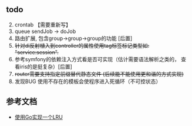 ## todo ##
 2. crontab 【需要重新写】
 4. queue sendJob -> doJob
 6. 路由扩展, 包含group->group->group的功能 [后置]
 7. ~~针对di反射植入到controller的属性使用tag标签标记类型如: "service:session".~~
 8. 参考symfony的依赖注入方式看是否可实现（估计需要语法解析之类的， 查看iris的是挺复杂）[后置]
 16. ~~router需要支持指定前缀替代静态文件 (后续能不能使用更和谐的方式实现)~~
 18. 发现BUG 使用不存在的模板会使程序进入死循环（不可控状态）
## 参考文档  ##
 - [使用Go实现一个LRU](https://www.jianshu.com/p/970f1a8dd9cf) 

